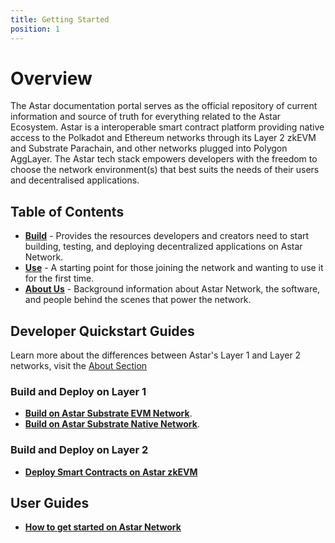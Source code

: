 ```yaml
---
title: Getting Started
position: 1
---
```


# Overview

The Astar documentation portal serves as the official repository of current information and source of truth for everything related to the Astar Ecosystem. Astar is a interoperable smart contract platform providing native access to the Polkadot and Ethereum networks through its Layer 2 zkEVM and Substrate Parachain, and other networks plugged into Polygon AggLayer. The Astar tech stack empowers developers with the freedom to choose the network environment(s) that best suits the needs of their users and decentralised applications. 

## Table of Contents 

- [**Build**](./build/) - Provides the resources developers and creators need to start building, testing, and deploying decentralized applications on Astar Network.
- [**Use**](./use/) - A starting point for those joining the network and wanting to use it for the first time.
- [**About Us**](./about) - Background information about Astar Network, the software, and people behind the scenes that power the network. 

## Developer Quickstart Guides

Learn more about the differences between Astar's Layer 1 and Layer 2 networks, visit the [About Section](/about/networks.md)

### Build and Deploy on Layer 1

- [**Build on Astar Substrate EVM Network**](build/build-on-layer-1/smart-contracts/EVM/quickstart-evm.md).
- [**Build on Astar Substrate Native Network**](build/build-on-layer-1/smart-contracts/wasm/index.md).

### Build and Deploy on Layer 2

- [**Deploy Smart Contracts on Astar zkEVM**](build/build-on-layer-2/index.md)

## User Guides

- [**How to get started on Astar Network**](/docs/use/get-started/index.md)
